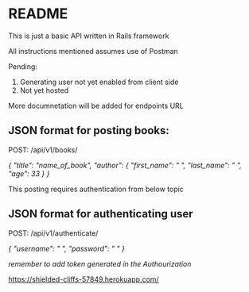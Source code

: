 # README

This is just a basic API written in Rails framework

All instructions mentioned assumes use of Postman

Pending: 
1) Generating user not yet enabled from client side
2) Not yet hosted

More documnetation will be added for endpoints URL

## JSON format for posting books:

POST: /api/v1/books/

*{
  "title": "name_of_book",
  "author": {
    "first_name": "  ",
    "last_name": "  ",
    "age": 33
  }
}*

This posting requires authentication from below topic

## JSON format for authenticating user

POST:  /api/v1/authenticate/

*{
  "username": "  ",
  "password": "  "
}*

*remember to add token generated in the Authourization*

https://shielded-cliffs-57849.herokuapp.com/
